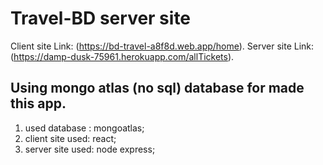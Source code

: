 # Travel-BD server site 
Client site Link: (https://bd-travel-a8f8d.web.app/home).
Server site Link: (https://damp-dusk-75961.herokuapp.com/allTickets).

## Using mongo atlas (no sql) database for made this app.
1. used database : mongoatlas;
2. client site used: react;
3. server site used: node express;